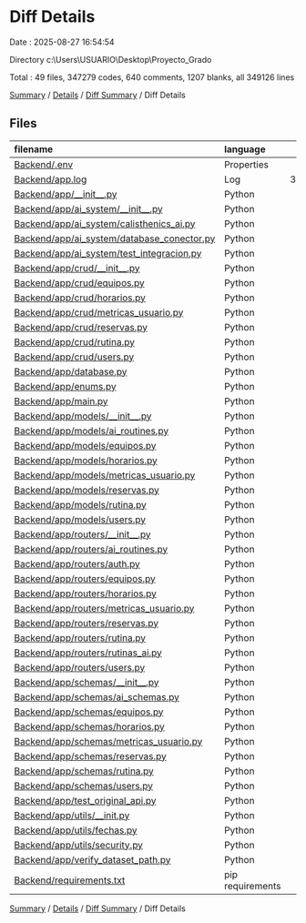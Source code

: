 # Diff Details

Date : 2025-08-27 16:54:54

Directory c:\\Users\\USUARIO\\Desktop\\Proyecto_Grado

Total : 49 files,  347279 codes, 640 comments, 1207 blanks, all 349126 lines

[Summary](results.md) / [Details](details.md) / [Diff Summary](diff.md) / Diff Details

## Files
| filename | language | code | comment | blank | total |
| :--- | :--- | ---: | ---: | ---: | ---: |
| [Backend/.env](/Backend/.env) | Properties | 1 | 0 | 0 | 1 |
| [Backend/app.log](/Backend/app.log) | Log | 343,185 | 0 | 380 | 343,565 |
| [Backend/app/\_\_init\_\_.py](/Backend/app/__init__.py) | Python | 0 | 0 | 1 | 1 |
| [Backend/app/ai\_system/\_\_init\_\_.py](/Backend/app/ai_system/__init__.py) | Python | 0 | 0 | 1 | 1 |
| [Backend/app/ai\_system/calisthenics\_ai.py](/Backend/app/ai_system/calisthenics_ai.py) | Python | 0 | 0 | 1 | 1 |
| [Backend/app/ai\_system/database\_conector.py](/Backend/app/ai_system/database_conector.py) | Python | 0 | 0 | 1 | 1 |
| [Backend/app/ai\_system/test\_integracion.py](/Backend/app/ai_system/test_integracion.py) | Python | 0 | 0 | 1 | 1 |
| [Backend/app/crud/\_\_init\_\_.py](/Backend/app/crud/__init__.py) | Python | 0 | 0 | 1 | 1 |
| [Backend/app/crud/equipos.py](/Backend/app/crud/equipos.py) | Python | 114 | 13 | 22 | 149 |
| [Backend/app/crud/horarios.py](/Backend/app/crud/horarios.py) | Python | 555 | 78 | 90 | 723 |
| [Backend/app/crud/metricas\_usuario.py](/Backend/app/crud/metricas_usuario.py) | Python | 118 | 7 | 30 | 155 |
| [Backend/app/crud/reservas.py](/Backend/app/crud/reservas.py) | Python | 264 | 51 | 57 | 372 |
| [Backend/app/crud/rutina.py](/Backend/app/crud/rutina.py) | Python | 290 | 31 | 68 | 389 |
| [Backend/app/crud/users.py](/Backend/app/crud/users.py) | Python | 200 | 6 | 41 | 247 |
| [Backend/app/database.py](/Backend/app/database.py) | Python | 16 | 0 | 5 | 21 |
| [Backend/app/enums.py](/Backend/app/enums.py) | Python | 17 | 0 | 4 | 21 |
| [Backend/app/main.py](/Backend/app/main.py) | Python | 97 | 34 | 22 | 153 |
| [Backend/app/models/\_\_init\_\_.py](/Backend/app/models/__init__.py) | Python | 0 | 0 | 1 | 1 |
| [Backend/app/models/ai\_routines.py](/Backend/app/models/ai_routines.py) | Python | 384 | 72 | 113 | 569 |
| [Backend/app/models/equipos.py](/Backend/app/models/equipos.py) | Python | 12 | 0 | 2 | 14 |
| [Backend/app/models/horarios.py](/Backend/app/models/horarios.py) | Python | 28 | 0 | 4 | 32 |
| [Backend/app/models/metricas\_usuario.py](/Backend/app/models/metricas_usuario.py) | Python | 13 | 1 | 4 | 18 |
| [Backend/app/models/reservas.py](/Backend/app/models/reservas.py) | Python | 22 | 0 | 3 | 25 |
| [Backend/app/models/rutina.py](/Backend/app/models/rutina.py) | Python | 17 | 0 | 3 | 20 |
| [Backend/app/models/users.py](/Backend/app/models/users.py) | Python | 26 | 0 | 3 | 29 |
| [Backend/app/routers/\_\_init\_\_.py](/Backend/app/routers/__init__.py) | Python | 0 | 0 | 1 | 1 |
| [Backend/app/routers/ai\_routines.py](/Backend/app/routers/ai_routines.py) | Python | 309 | 38 | 61 | 408 |
| [Backend/app/routers/auth.py](/Backend/app/routers/auth.py) | Python | 125 | 14 | 25 | 164 |
| [Backend/app/routers/equipos.py](/Backend/app/routers/equipos.py) | Python | 121 | 21 | 12 | 154 |
| [Backend/app/routers/horarios.py](/Backend/app/routers/horarios.py) | Python | 132 | 19 | 8 | 159 |
| [Backend/app/routers/metricas\_usuario.py](/Backend/app/routers/metricas_usuario.py) | Python | 64 | 3 | 9 | 76 |
| [Backend/app/routers/reservas.py](/Backend/app/routers/reservas.py) | Python | 175 | 14 | 31 | 220 |
| [Backend/app/routers/rutina.py](/Backend/app/routers/rutina.py) | Python | 147 | 20 | 16 | 183 |
| [Backend/app/routers/rutinas\_ai.py](/Backend/app/routers/rutinas_ai.py) | Python | 0 | 0 | 1 | 1 |
| [Backend/app/routers/users.py](/Backend/app/routers/users.py) | Python | 74 | 189 | 18 | 281 |
| [Backend/app/schemas/\_\_init\_\_.py](/Backend/app/schemas/__init__.py) | Python | 0 | 0 | 1 | 1 |
| [Backend/app/schemas/ai\_schemas.py](/Backend/app/schemas/ai_schemas.py) | Python | 32 | 1 | 7 | 40 |
| [Backend/app/schemas/equipos.py](/Backend/app/schemas/equipos.py) | Python | 22 | 0 | 5 | 27 |
| [Backend/app/schemas/horarios.py](/Backend/app/schemas/horarios.py) | Python | 152 | 1 | 29 | 182 |
| [Backend/app/schemas/metricas\_usuario.py](/Backend/app/schemas/metricas_usuario.py) | Python | 40 | 0 | 9 | 49 |
| [Backend/app/schemas/reservas.py](/Backend/app/schemas/reservas.py) | Python | 76 | 5 | 20 | 101 |
| [Backend/app/schemas/rutina.py](/Backend/app/schemas/rutina.py) | Python | 45 | 0 | 10 | 55 |
| [Backend/app/schemas/users.py](/Backend/app/schemas/users.py) | Python | 105 | 0 | 18 | 123 |
| [Backend/app/test\_original\_api.py](/Backend/app/test_original_api.py) | Python | 154 | 14 | 40 | 208 |
| [Backend/app/utils/\_\_init.py](/Backend/app/utils/__init.py) | Python | 0 | 0 | 1 | 1 |
| [Backend/app/utils/fechas.py](/Backend/app/utils/fechas.py) | Python | 5 | 0 | 2 | 7 |
| [Backend/app/utils/security.py](/Backend/app/utils/security.py) | Python | 57 | 2 | 11 | 70 |
| [Backend/app/verify\_dataset\_path.py](/Backend/app/verify_dataset_path.py) | Python | 75 | 5 | 14 | 94 |
| [Backend/requirements.txt](/Backend/requirements.txt) | pip requirements | 10 | 1 | 0 | 11 |

[Summary](results.md) / [Details](details.md) / [Diff Summary](diff.md) / Diff Details